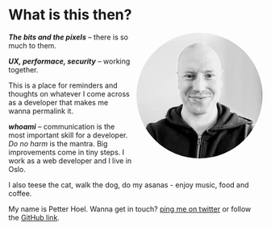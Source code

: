 # What is this then?
<p>
<img src="../assets/petter.jpg" alt="petters face" style="border-radius:50%;margin:0 0 10px 10px;float:right!important">

**_The bits and the pixels_** – there is so much to them. 

**_UX, performace, security_** – working together. 

This is a place for reminders and thoughts on whatever I come across as a developer that makes me wanna permalink it.

**_whoami_**  – communication is the most important skill for a developer. _Do no harm_ is the mantra. Big improvements come in tiny steps. I work as a web developer and I live in Oslo. 

I also teese the cat, walk the dog, do my asanas - enjoy music, food and coffee.

My name is Petter Hoel. Wanna get in touch?  [ping me on twitter](https://twitter.com/petterhoel "@petterhoel") or follow the [GitHub link](https://github.com/petterhoel/blog "repo for this blog"). 

</p>